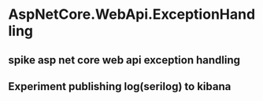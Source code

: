 # AspNetCore.WebApi.ExceptionHandling
## spike asp net core web api exception handling

## Experiment publishing log(serilog) to kibana
